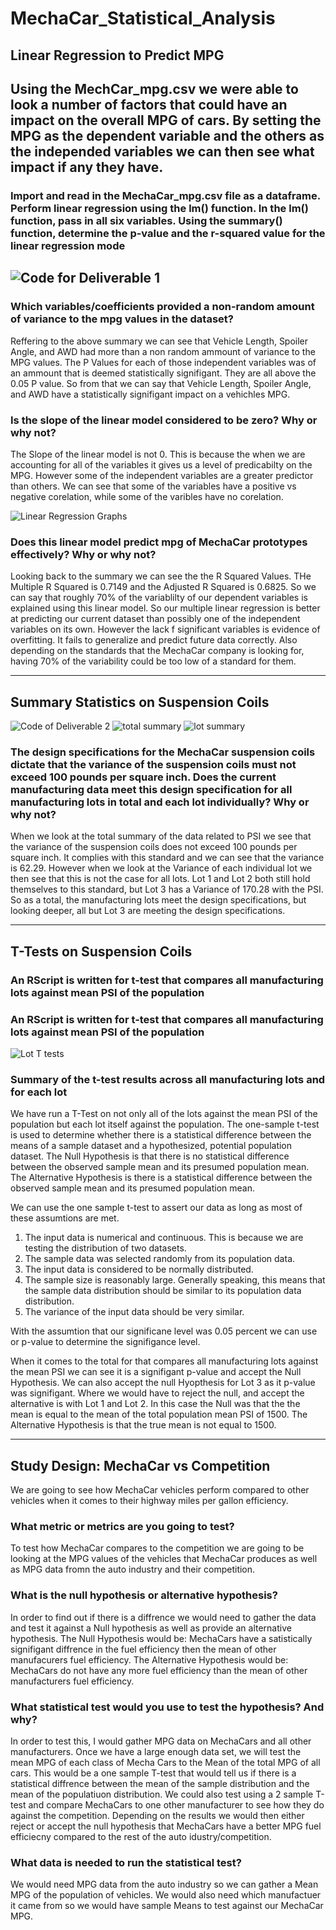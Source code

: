 # MechaCar_Statistical_Analysis

## Linear Regression to Predict MPG
Using the MechCar_mpg.csv we were able to look a number of factors that could have an impact on the overall MPG of cars. By setting the MPG as the dependent variable and the others as the independed variables we can then see what impact if any they have. 
-----------------------------------------------------------------------------------------------------------------------------------------------------------------------
### Import and read in the MechaCar_mpg.csv file as a dataframe. Perform linear regression using the lm() function. In the lm() function, pass in all six variables. Using the summary() function, determine the p-value and the r-squared value for the linear regression mode
![Code for Deliverable 1](https://github.com/Andrew-E-Walters/MechaCar_Statistical_Analysis/blob/main/Deliverable%201.png)
-----------------------------------------------------------------------------------------------------------------------------------------------------------------------

### Which variables/coefficients provided a non-random amount of variance to the mpg values in the dataset?
Reffering to the above summary we can see that Vehicle Length, Spoiler Angle, and AWD had more than a non random ammount of variance to the MPG values. The P Values for each of those independent variables was of an ammount that is deemed statistically signifigant. They are all above the 0.05 P value. So from that we can say that Vehicle Length, Spoiler Angle, and AWD have a statistically signifigant impact on a vehichles MPG. 

### Is the slope of the linear model considered to be zero? Why or why not?
The Slope of the linear model is not 0. This is because the when we are accounting for all of the variables it gives us a level of predicabilty on the MPG. However some of the independent variables are a greater predictor than others. We can see that some of the variables have a positive vs negative corelation, while some of the varibles have no corelation. 

![Linear Regression Graphs](https://github.com/Andrew-E-Walters/MechaCar_Statistical_Analysis/blob/main/Deliverable%201%20Graphs.png)

### Does this linear model predict mpg of MechaCar prototypes effectively? Why or why not?
Looking back to the summary we can see the the R Squared Values. THe Multiple R Squared is 0.7149 and the Adjusted R Squared is 0.6825. So we can say that roughly 70% of the variablilty of our dependent variables is explained using this linear model. So our multiple linear regression is better at predicting our current dataset than possibly one of the independent variables on its own. However the lack f significant variables is evidence of overfitting. It fails to generalize and predict future data correctly. Also depending on the standards that the MechaCar company is looking for, having 70% of the variability could be too low of a standard for them. 

-----------------------------------------------------------------------------------------------------------------------------------------------------------------------

## Summary Statistics on Suspension Coils
![Code of Deliverable 2](https://github.com/Andrew-E-Walters/MechaCar_Statistical_Analysis/blob/main/Deliverable%202%20Code%20for%20both%20steps.png)
![total summary](https://github.com/Andrew-E-Walters/MechaCar_Statistical_Analysis/blob/main/Deliverable%202%20Total%20table.png)
![lot summary](https://github.com/Andrew-E-Walters/MechaCar_Statistical_Analysis/blob/main/Deliverable%202%20Table.png)

### The design specifications for the MechaCar suspension coils dictate that the variance of the suspension coils must not exceed 100 pounds per square inch. Does the current manufacturing data meet this design specification for all manufacturing lots in total and each lot individually? Why or why not?
When we look at the total summary of the data related to PSI we see that the variance of the suspension coils does not exceed 100 pounds per square inch. It complies with this standard and we can see that the variance is 62.29. However when we look at the Variance of each individual lot we then see that this is not the case for all lots. Lot 1 and Lot 2 both still hold themselves to this standard, but Lot 3 has a Variance of 170.28 with the PSI. So as a total, the manufacturing lots meet the design specifications, but looking deeper, all but Lot 3 are meeting the design specifications. 

-----------------------------------------------------------------------------------------------------------------------------------------------------------------------

## T-Tests on Suspension Coils

### An RScript is written for t-test that compares all manufacturing lots against mean PSI of the population
### An RScript is written for t-test that compares all manufacturing lots against mean PSI of the population
![Lot T tests](https://github.com/Andrew-E-Walters/MechaCar_Statistical_Analysis/blob/main/All%20T%20tests%20for%20improved%20grade.png)

### Summary of the t-test results across all manufacturing lots and for each lot
We have run a T-Test on not only all of the lots against the mean PSI of the population but each lot itself against the population. The one-sample t-test is used to determine whether there is a statistical difference between the means of a sample dataset and a hypothesized, potential population dataset. The Null Hypothesis is that there is no statistical difference between the observed sample mean and its presumed population mean. The Alternative Hypothesis is there is a statistical difference between the observed sample mean and its presumed population mean.

We can use the one sample t-test to assert our data as long as most of these assumtions are met. 
1. The input data is numerical and continuous. This is because we are testing the distribution of two datasets.
2. The sample data was selected randomly from its population data.
3. The input data is considered to be normally distributed.
4. The sample size is reasonably large. Generally speaking, this means that the sample data distribution should be similar to its population data distribution.
5. The variance of the input data should be very similar.

With the assumtion that our significane level was 0.05 percent we can use or p-value to determine the signifigance level. 

When it comes to the total for that compares all manufacturing lots against the mean PSI we can see it is a signifigant p-value and accept the Null Hypothesis. 
We can also accept the null Hyopthesis for Lot 3 as it p-value was signifigant. Where we would have to reject the null, and accept the alternative is with Lot 1 and Lot 2. In this case the Null was that the the mean is equal to the mean of the total population mean PSI of 1500. The Alternative Hypothesis is that the true mean is not equal to 1500. 

-----------------------------------------------------------------------------------------------------------------------------------------------------------------------

## Study Design: MechaCar vs Competition
We are going to see how MechaCar vehicles perform compared to other vehicles when it comes to their highway miles per gallon efficiency.
### What metric or metrics are you going to test?
To test how MechaCar compares to the competition we are going to be looking at the MPG values of the vehicles that MechaCar produces as well as MPG data fromn the auto industry and their competition. 
### What is the null hypothesis or alternative hypothesis?
In order to find out if there is a diffrence we would need to gather the data and test it against a Null hypothesis as well as provide an alternative hypothesis. 
The Null Hypothesis would be: MechaCars have a satistically signifigant diffrence in the fuel efficiency then the mean of other manufacurers fuel efficiency.
The Alternative Hypothesis would be: MechaCars do not have any more fuel efficiency than the mean of other manufacturers fuel efficiency.
### What statistical test would you use to test the hypothesis? And why?
In order to test this, I would gather MPG data on MechaCars and all other manufacturers. Once we have a large enough data set, we will test the mean MPG of each class of Mecha Cars to the Mean of the total MPG of all cars. This would be a one sample T-test that would tell us if there is a statistical diffrence between the mean of the sample distribution and the mean of the populatiuon distribution. We could also test using a 2 sample T-test and compare MechaCars to one other manufacturer to see how they do against the competition. Depending on the results we would then either reject or accept the null hypothesis that MechaCars have a better MPG fuel efficiecny compared to the rest of the auto idustry/competition.
### What data is needed to run the statistical test?
We would need MPG data from the auto industry so we can gather a Mean MPG of the population of vehicles. We would also need which manufactuer it came from so we would have sample Means to test against our MechaCar MPG. 
